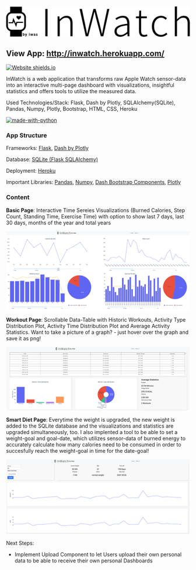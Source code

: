 ![Screenshot](assets/inwatch_banner_2.jpg)

## View App: http://inwatch.herokuapp.com/ 
[![Website shields.io](https://img.shields.io/website-up-down-green-red/http/shields.io.svg)](http://inwatch.herokuapp.com/)

InWatch is a web application that transforms raw Apple Watch sensor-data into an interactive multi-page dashboard with visualizations, insightful statistics and offers tools to utilize the measured data.

Used Technologies/Stack: Flask, Dash by Plotly, SQLAlchemy(SQLite), Pandas, Numpy, Plotly, Bootstrap, HTML, CSS, Heroku 

[![made-with-python](https://img.shields.io/badge/Made%20with-Python-1f425f.svg)](https://www.python.org/)

### App Structure

Frameworks: [Flask](https://www.palletsprojects.com/p/flask/), [Dash by Plotly](https://plot.ly/dash/)

Database: [SQLite (Flask SQLAlchemy)](https://flask-sqlalchemy.palletsprojects.com/en/2.x/)

Deployment: [Heroku](https://heroku.com/)

Important Libraries: [Pandas](https://pandas.pydata.org/), [Numpy](https://numpy.org/), [Dash Bootstrap Components](https://dash-bootstrap-components.opensource.faculty.ai/), [Plotly](https://plot.ly/python/)

### Content

**Basic Page**: Interactive Time Sereies Visualizations (Burned Calories, Step Count, Standing Time, Exercise Time) with option to show last 7 days, last 30 days, months of the year and total years 

![Screenshot](assets/basic_page.png)

**Workout Page**: Scrollable Data-Table with Historic Workouts, Activity Type Distribution Plot, Activity Time Distribution Plot and Average Activity Statistics. Want to take a picture of a graph? - just hover over the graph and save it as png! 

![Screenshot](assets/workout_page.png)

**Smart Diet Page**: Everytime the weight is upgraded, the new weight is added to the SQLite database and the visualizations and statistics are upgraded simultaneously, too. I also implented a tool to be able to set a weight-goal and goal-date, which utilizes sensor-data of burned energy to accurately calculate how many calories need to be consumed in order to succesfully reach the weight-goal in time for the date-goal!

![Screenshot](assets/diet_page.png)

Next Steps:

- Implement Upload Component to let Users upload their own personal data to be able to receive their own personal Dashboards
